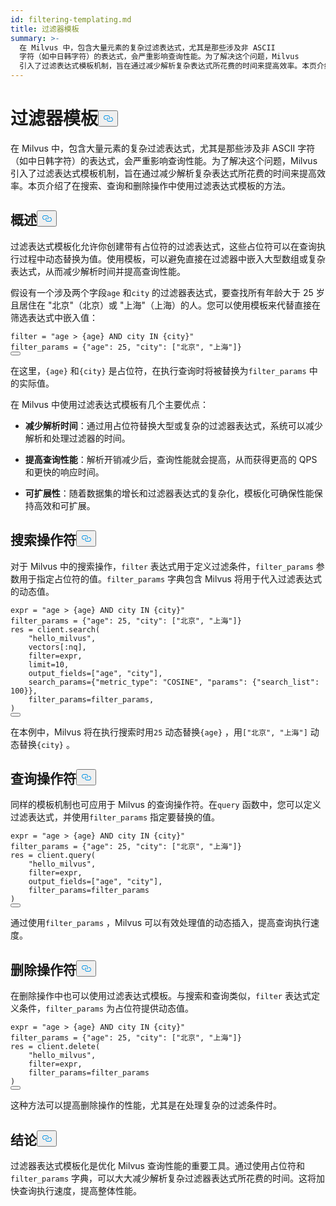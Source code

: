 ```yaml
---
id: filtering-templating.md
title: 过滤器模板
summary: >-
  在 Milvus 中，包含大量元素的复杂过滤表达式，尤其是那些涉及非 ASCII
  字符（如中日韩字符）的表达式，会严重影响查询性能。为了解决这个问题，Milvus
  引入了过滤表达式模板机制，旨在通过减少解析复杂表达式所花费的时间来提高效率。本页介绍了在搜索、查询和删除操作中使用过滤表达式模板的方法。
---
```

<h1 id="Filter-Templating" class="common-anchor-header">过滤器模板<button data-href="#Filter-Templating" class="anchor-icon" translate="no">
      <svg translate="no"
        aria-hidden="true"
        focusable="false"
        height="20"
        version="1.1"
        viewBox="0 0 16 16"
        width="16"
      >
        <path
          fill="#0092E4"
          fill-rule="evenodd"
          d="M4 9h1v1H4c-1.5 0-3-1.69-3-3.5S2.55 3 4 3h4c1.45 0 3 1.69 3 3.5 0 1.41-.91 2.72-2 3.25V8.59c.58-.45 1-1.27 1-2.09C10 5.22 8.98 4 8 4H4c-.98 0-2 1.22-2 2.5S3 9 4 9zm9-3h-1v1h1c1 0 2 1.22 2 2.5S13.98 12 13 12H9c-.98 0-2-1.22-2-2.5 0-.83.42-1.64 1-2.09V6.25c-1.09.53-2 1.84-2 3.25C6 11.31 7.55 13 9 13h4c1.45 0 3-1.69 3-3.5S14.5 6 13 6z"
        ></path>
      </svg>
    </button></h1><p>在 Milvus 中，包含大量元素的复杂过滤表达式，尤其是那些涉及非 ASCII 字符（如中日韩字符）的表达式，会严重影响查询性能。为了解决这个问题，Milvus 引入了过滤表达式模板机制，旨在通过减少解析复杂表达式所花费的时间来提高效率。本页介绍了在搜索、查询和删除操作中使用过滤表达式模板的方法。</p>
<h2 id="Overview" class="common-anchor-header">概述<button data-href="#Overview" class="anchor-icon" translate="no">
      <svg translate="no"
        aria-hidden="true"
        focusable="false"
        height="20"
        version="1.1"
        viewBox="0 0 16 16"
        width="16"
      >
        <path
          fill="#0092E4"
          fill-rule="evenodd"
          d="M4 9h1v1H4c-1.5 0-3-1.69-3-3.5S2.55 3 4 3h4c1.45 0 3 1.69 3 3.5 0 1.41-.91 2.72-2 3.25V8.59c.58-.45 1-1.27 1-2.09C10 5.22 8.98 4 8 4H4c-.98 0-2 1.22-2 2.5S3 9 4 9zm9-3h-1v1h1c1 0 2 1.22 2 2.5S13.98 12 13 12H9c-.98 0-2-1.22-2-2.5 0-.83.42-1.64 1-2.09V6.25c-1.09.53-2 1.84-2 3.25C6 11.31 7.55 13 9 13h4c1.45 0 3-1.69 3-3.5S14.5 6 13 6z"
        ></path>
      </svg>
    </button></h2><p>过滤表达式模板化允许你创建带有占位符的过滤表达式，这些占位符可以在查询执行过程中动态替换为值。使用模板，可以避免直接在过滤器中嵌入大型数组或复杂表达式，从而减少解析时间并提高查询性能。</p>
<p>假设有一个涉及两个字段<code translate="no">age</code> 和<code translate="no">city</code> 的过滤器表达式，要查找所有年龄大于 25 岁且居住在 "北京"（北京）或 "上海"（上海）的人。您可以使用模板来代替直接在筛选表达式中嵌入值：</p>
<pre><code translate="no" class="language-python"><span class="hljs-built_in">filter</span> = <span class="hljs-string">&quot;age &gt; {age} AND city IN {city}&quot;</span>
filter_params = {<span class="hljs-string">&quot;age&quot;</span>: <span class="hljs-number">25</span>, <span class="hljs-string">&quot;city&quot;</span>: [<span class="hljs-string">&quot;北京&quot;</span>, <span class="hljs-string">&quot;上海&quot;</span>]}
<button class="copy-code-btn"></button></code></pre>
<p>在这里，<code translate="no">{age}</code> 和<code translate="no">{city}</code> 是占位符，在执行查询时将被替换为<code translate="no">filter_params</code> 中的实际值。</p>
<p>在 Milvus 中使用过滤表达式模板有几个主要优点：</p>
<ul>
<li><p><strong>减少解析时间</strong>：通过用占位符替换大型或复杂的过滤器表达式，系统可以减少解析和处理过滤器的时间。</p></li>
<li><p><strong>提高查询性能</strong>：解析开销减少后，查询性能就会提高，从而获得更高的 QPS 和更快的响应时间。</p></li>
<li><p><strong>可扩展性</strong>：随着数据集的增长和过滤器表达式的复杂化，模板化可确保性能保持高效和可扩展。</p></li>
</ul>
<h2 id="Search-Operations" class="common-anchor-header">搜索操作符<button data-href="#Search-Operations" class="anchor-icon" translate="no">
      <svg translate="no"
        aria-hidden="true"
        focusable="false"
        height="20"
        version="1.1"
        viewBox="0 0 16 16"
        width="16"
      >
        <path
          fill="#0092E4"
          fill-rule="evenodd"
          d="M4 9h1v1H4c-1.5 0-3-1.69-3-3.5S2.55 3 4 3h4c1.45 0 3 1.69 3 3.5 0 1.41-.91 2.72-2 3.25V8.59c.58-.45 1-1.27 1-2.09C10 5.22 8.98 4 8 4H4c-.98 0-2 1.22-2 2.5S3 9 4 9zm9-3h-1v1h1c1 0 2 1.22 2 2.5S13.98 12 13 12H9c-.98 0-2-1.22-2-2.5 0-.83.42-1.64 1-2.09V6.25c-1.09.53-2 1.84-2 3.25C6 11.31 7.55 13 9 13h4c1.45 0 3-1.69 3-3.5S14.5 6 13 6z"
        ></path>
      </svg>
    </button></h2><p>对于 Milvus 中的搜索操作，<code translate="no">filter</code> 表达式用于定义过滤条件，<code translate="no">filter_params</code> 参数用于指定占位符的值。<code translate="no">filter_params</code> 字典包含 Milvus 将用于代入过滤表达式的动态值。</p>
<pre><code translate="no" class="language-python">expr = <span class="hljs-string">&quot;age &gt; {age} AND city IN {city}&quot;</span>
filter_params = {<span class="hljs-string">&quot;age&quot;</span>: <span class="hljs-number">25</span>, <span class="hljs-string">&quot;city&quot;</span>: [<span class="hljs-string">&quot;北京&quot;</span>, <span class="hljs-string">&quot;上海&quot;</span>]}
res = client.search(
    <span class="hljs-string">&quot;hello_milvus&quot;</span>,
    vectors[:nq],
    <span class="hljs-built_in">filter</span>=expr,
    limit=<span class="hljs-number">10</span>,
    output_fields=[<span class="hljs-string">&quot;age&quot;</span>, <span class="hljs-string">&quot;city&quot;</span>],
    search_params={<span class="hljs-string">&quot;metric_type&quot;</span>: <span class="hljs-string">&quot;COSINE&quot;</span>, <span class="hljs-string">&quot;params&quot;</span>: {<span class="hljs-string">&quot;search_list&quot;</span>: <span class="hljs-number">100</span>}},
    filter_params=filter_params,
)
<button class="copy-code-btn"></button></code></pre>
<p>在本例中，Milvus 将在执行搜索时用<code translate="no">25</code> 动态替换<code translate="no">{age}</code> ，用<code translate="no">[&quot;北京&quot;, &quot;上海&quot;]</code> 动态替换<code translate="no">{city}</code> 。</p>
<h2 id="Query-Operations" class="common-anchor-header">查询操作符<button data-href="#Query-Operations" class="anchor-icon" translate="no">
      <svg translate="no"
        aria-hidden="true"
        focusable="false"
        height="20"
        version="1.1"
        viewBox="0 0 16 16"
        width="16"
      >
        <path
          fill="#0092E4"
          fill-rule="evenodd"
          d="M4 9h1v1H4c-1.5 0-3-1.69-3-3.5S2.55 3 4 3h4c1.45 0 3 1.69 3 3.5 0 1.41-.91 2.72-2 3.25V8.59c.58-.45 1-1.27 1-2.09C10 5.22 8.98 4 8 4H4c-.98 0-2 1.22-2 2.5S3 9 4 9zm9-3h-1v1h1c1 0 2 1.22 2 2.5S13.98 12 13 12H9c-.98 0-2-1.22-2-2.5 0-.83.42-1.64 1-2.09V6.25c-1.09.53-2 1.84-2 3.25C6 11.31 7.55 13 9 13h4c1.45 0 3-1.69 3-3.5S14.5 6 13 6z"
        ></path>
      </svg>
    </button></h2><p>同样的模板机制也可应用于 Milvus 的查询操作符。在<code translate="no">query</code> 函数中，您可以定义过滤表达式，并使用<code translate="no">filter_params</code> 指定要替换的值。</p>
<pre><code translate="no" class="language-python">expr = <span class="hljs-string">&quot;age &gt; {age} AND city IN {city}&quot;</span>
filter_params = {<span class="hljs-string">&quot;age&quot;</span>: <span class="hljs-number">25</span>, <span class="hljs-string">&quot;city&quot;</span>: [<span class="hljs-string">&quot;北京&quot;</span>, <span class="hljs-string">&quot;上海&quot;</span>]}
res = client.query(
    <span class="hljs-string">&quot;hello_milvus&quot;</span>,
    <span class="hljs-built_in">filter</span>=expr,
    output_fields=[<span class="hljs-string">&quot;age&quot;</span>, <span class="hljs-string">&quot;city&quot;</span>],
    filter_params=filter_params
)
<button class="copy-code-btn"></button></code></pre>
<p>通过使用<code translate="no">filter_params</code> ，Milvus 可以有效处理值的动态插入，提高查询执行速度。</p>
<h2 id="Delete-Operations" class="common-anchor-header">删除操作符<button data-href="#Delete-Operations" class="anchor-icon" translate="no">
      <svg translate="no"
        aria-hidden="true"
        focusable="false"
        height="20"
        version="1.1"
        viewBox="0 0 16 16"
        width="16"
      >
        <path
          fill="#0092E4"
          fill-rule="evenodd"
          d="M4 9h1v1H4c-1.5 0-3-1.69-3-3.5S2.55 3 4 3h4c1.45 0 3 1.69 3 3.5 0 1.41-.91 2.72-2 3.25V8.59c.58-.45 1-1.27 1-2.09C10 5.22 8.98 4 8 4H4c-.98 0-2 1.22-2 2.5S3 9 4 9zm9-3h-1v1h1c1 0 2 1.22 2 2.5S13.98 12 13 12H9c-.98 0-2-1.22-2-2.5 0-.83.42-1.64 1-2.09V6.25c-1.09.53-2 1.84-2 3.25C6 11.31 7.55 13 9 13h4c1.45 0 3-1.69 3-3.5S14.5 6 13 6z"
        ></path>
      </svg>
    </button></h2><p>在删除操作中也可以使用过滤表达式模板。与搜索和查询类似，<code translate="no">filter</code> 表达式定义条件，<code translate="no">filter_params</code> 为占位符提供动态值。</p>
<pre><code translate="no" class="language-python">expr = <span class="hljs-string">&quot;age &gt; {age} AND city IN {city}&quot;</span>
filter_params = {<span class="hljs-string">&quot;age&quot;</span>: <span class="hljs-number">25</span>, <span class="hljs-string">&quot;city&quot;</span>: [<span class="hljs-string">&quot;北京&quot;</span>, <span class="hljs-string">&quot;上海&quot;</span>]}
res = client.delete(
    <span class="hljs-string">&quot;hello_milvus&quot;</span>,
    <span class="hljs-built_in">filter</span>=expr,
    filter_params=filter_params
)
<button class="copy-code-btn"></button></code></pre>
<p>这种方法可以提高删除操作的性能，尤其是在处理复杂的过滤条件时。</p>
<h2 id="Conclusion" class="common-anchor-header">结论<button data-href="#Conclusion" class="anchor-icon" translate="no">
      <svg translate="no"
        aria-hidden="true"
        focusable="false"
        height="20"
        version="1.1"
        viewBox="0 0 16 16"
        width="16"
      >
        <path
          fill="#0092E4"
          fill-rule="evenodd"
          d="M4 9h1v1H4c-1.5 0-3-1.69-3-3.5S2.55 3 4 3h4c1.45 0 3 1.69 3 3.5 0 1.41-.91 2.72-2 3.25V8.59c.58-.45 1-1.27 1-2.09C10 5.22 8.98 4 8 4H4c-.98 0-2 1.22-2 2.5S3 9 4 9zm9-3h-1v1h1c1 0 2 1.22 2 2.5S13.98 12 13 12H9c-.98 0-2-1.22-2-2.5 0-.83.42-1.64 1-2.09V6.25c-1.09.53-2 1.84-2 3.25C6 11.31 7.55 13 9 13h4c1.45 0 3-1.69 3-3.5S14.5 6 13 6z"
        ></path>
      </svg>
    </button></h2><p>过滤器表达式模板化是优化 Milvus 查询性能的重要工具。通过使用占位符和<code translate="no">filter_params</code> 字典，可以大大减少解析复杂过滤器表达式所花费的时间。这将加快查询执行速度，提高整体性能。</p>
